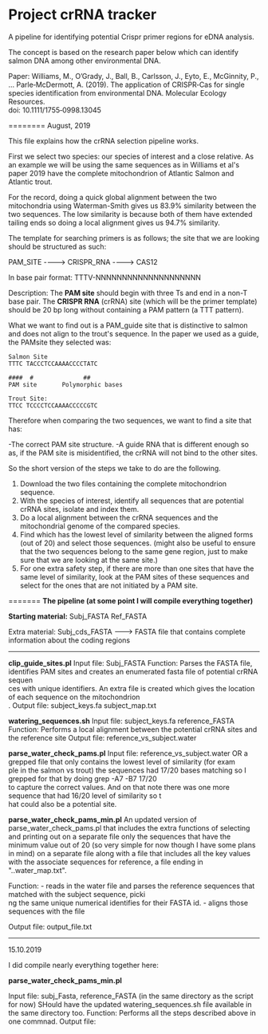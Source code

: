 # Project crRNA tracker

A pipeline for identifying potential Crispr primer regions for eDNA analysis. 

The concept is based on the research paper below which can identify salmon DNA among other environmental DNA. 

Paper: Williams, M., O’Grady, J., Ball, B., Carlsson, J., Eyto, E., McGinnity, P., … Parle‐McDermott, A. (2019). The application of CRISPR‐Cas for single species identification from environmental DNA. Molecular Ecology Resources.  
doi: 10.1111/1755‐0998.13045 

========
August, 2019

This file explains how the crRNA selection pipeline works.

First we select two species: our species of interest and a close relative. As an example we will be using the same sequences as in Williams et al's paper 2019 have the complete mitochondrion of Atlantic Salmon and Atlantic trout.

For the record, doing a quick global alignment between the two mitochondria using Waterman-Smith gives us 83.9% similarity between the two sequences. The low similarity is because both of them have extended tailing ends so doing a local alignment gives us 94.7% similarity.

The template for searching primers is as follows; the site that we are looking should be structured as such:


PAM_SITE ----> CRISPR_RNA ----> CAS12

In base pair format: TTTV-NNNNNNNNNNNNNNNNNNNN

Description: The **PAM site** should begin with three Ts and end in a non-T base pair.
             The **CRISPR RNA** (crRNA) site  (which will be the primer template) should be 20 bp long without containing a PAM pattern (a TTT pattern).

What we want to find out is a PAM_guide site that is distinctive to salmon and does not align to the trout's sequence. In the paper we used as a guide, the PAMsite they selected was:

    Salmon Site
    TTTC TACCCTCCAAAACCCCTATC

    ####  #              ##
    PAM site       Polymorphic bases

    Trout Site:
    TTCC TCCCCTCCAAAACCCCCGTC

Therefore when comparing the two sequences, we want to find a site that has:

-The correct PAM site structure.
-A guide RNA that is different enough so as, if the PAM site is misidentified, the crRNA will not bind to the other sites.

So the short version of the steps we take to do are the following.

1. Download the two files containing the complete mitochondrion sequence.
2. With the species of interest, identify all sequences that are potential crRNA sites, isolate and index them.
3. Do a local alignment between the crRNA sequences and the mitochondrial genome of the compared species.
4. Find which has the lowest level of similarity between the aligned forms (out of 20) and select those sequences.
   (might also be useful to ensure that the two sequences belong to the same gene region, just to make sure that we are looking at the same site.)
5. For one extra safety step, if there are more than one sites that have the same level of similarity, look at the PAM sites of these sequences and select for the ones that are not initiated by a PAM site.

=======
**The pipeline (at some point I will compile everything together)**

**Starting material:**
Subj_FASTA
Ref_FASTA

Extra material:
Subj_cds_FASTA ---> FASTA file that contains complete information about the coding regions

----

**clip_guide_sites.pl**
Input file: Subj_FASTA
Function: Parses the FASTA file, identifies PAM sites and creates an enumerated fasta file of potential crRNA sequen\
ces with unique identifiers. An extra file is created which gives the location of each sequence on the mitochondrion\
.
Output file: subject_keys.fa
             subject_map.txt

**watering_sequences.sh**
Input file: subject_keys.fa
            reference_FASTA
Function: Performs a local alignment between the potential crRNA sites and the reference site
Output file: reference_vs_subject.water

**parse_water_check_pams.pl**
Input file: reference_vs_subject.water OR a grepped file that only contains the lowest level of similarity (for exam\
ple in the salmon vs trout) the sequences had 17/20 bases matching so I grepped for that by doing grep -A7 -B7 17/20\
 to capture the correct values. And on that note there was one more sequence that had 16/20 level of similarity so t\
hat could also be a potential site.

**parse_water_check_pams_min.pl**
An updated version of parse_water_check_pams.pl that includes the extra functions of selecting and printing out on a separate file only the sequences that have the minimum value out of 20 (so very simple for now though I have some plans in mind) on a separate file along with a file that includes all the key values with the associate sequences for reference, a file ending in "..water_map.txt".

Function: - reads in the water file and parses the reference sequences that matched with the subject sequence, picki\
ng the same unique numerical identifies for their FASTA id.
          - aligns those sequences with the file

Output file: output_file.txt

--- 
15.10.2019

I did compile nearly everything together here:

**parse_water_check_pams_min.pl**

Input file: subj_Fasta, reference_FASTA (in the same directory as the script for now)
SHould have the updated watering_sequences.sh file available in the same directory too. 
Function: Performs all the steps described above in one commnad. 
Output file: 


